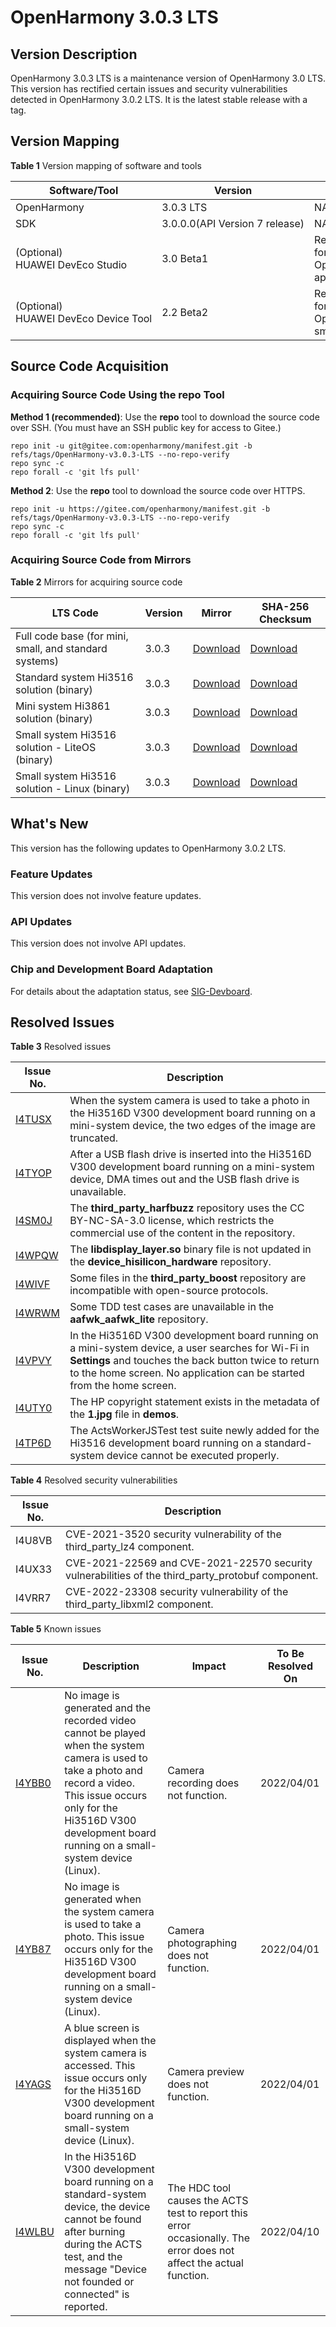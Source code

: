 # OpenHarmony 3.0.3 LTS


## Version Description

OpenHarmony 3.0.3 LTS is a maintenance version of OpenHarmony 3.0 LTS. This version has rectified certain issues and security vulnerabilities detected in OpenHarmony 3.0.2 LTS. It is the latest stable release with a tag.


## Version Mapping

  **Table 1** Version mapping of software and tools

| Software/Tool| Version| Remarks| 
| -------- | -------- | -------- |
| OpenHarmony | 3.0.3&nbsp;LTS | NA | 
| SDK | 3.0.0.0(API&nbsp;Version&nbsp;7&nbsp;release) | NA | 
| (Optional) HUAWEI&nbsp;DevEco&nbsp;Studio| 3.0&nbsp;Beta1 | Recommended for developing OpenHarmony applications| 
| (Optional) HUAWEI&nbsp;DevEco&nbsp;Device&nbsp;Tool| 2.2&nbsp;Beta2 | Recommended for developing OpenHarmony smart devices| 


## Source Code Acquisition


### Acquiring Source Code Using the repo Tool

**Method 1 (recommended)**: Use the **repo** tool to download the source code over SSH. (You must have an SSH public key for access to Gitee.)

  
```
repo init -u git@gitee.com:openharmony/manifest.git -b refs/tags/OpenHarmony-v3.0.3-LTS --no-repo-verify
repo sync -c
repo forall -c 'git lfs pull'
```

**Method 2**: Use the **repo** tool to download the source code over HTTPS.

  
```
repo init -u https://gitee.com/openharmony/manifest.git -b refs/tags/OpenHarmony-v3.0.3-LTS --no-repo-verify
repo sync -c
repo forall -c 'git lfs pull'
```


### Acquiring Source Code from Mirrors

  **Table 2** Mirrors for acquiring source code

| LTS Code| Version| Mirror| SHA-256 Checksum| 
| -------- | -------- | -------- | -------- |
| Full code base (for mini, small, and standard systems)| 3.0.3 | [Download](https://repo.huaweicloud.com/harmonyos/os/3.0.3/code-v3.0.3-LTS.tar.gz)| [Download](https://repo.huaweicloud.com/harmonyos/os/3.0.3/code-v3.0.3-LTS.tar.gz.sha256)| 
| Standard system Hi3516 solution (binary)| 3.0.3 | [Download](https://repo.huaweicloud.com/harmonyos/os/3.0.3/standard.tar.gz) | [Download](https://repo.huaweicloud.com/harmonyos/os/3.0.3/standard.tar.gz.sha256) | 
| Mini system Hi3861 solution (binary)| 3.0.3 | [Download](https://repo.huaweicloud.com/harmonyos/os/3.0.3/hispark_pegasus.tar.gz) | [Download](https://repo.huaweicloud.com/harmonyos/os/3.0.3/hispark_pegasus.tar.gz.sha256) | 
| Small system Hi3516 solution - LiteOS (binary)| 3.0.3 | [Download](https://repo.huaweicloud.com/harmonyos/os/3.0.3/hispark_taurus.tar.gz) | [Download](https://repo.huaweicloud.com/harmonyos/os/3.0.3/hispark_taurus.tar.gz.sha256) | 
| Small system Hi3516 solution - Linux (binary)| 3.0.3 | [Download](https://repo.huaweicloud.com/harmonyos/os/3.0.3/hispark_taurus_linux.tar.gz) | [Download](https://repo.huaweicloud.com/harmonyos/os/3.0.3/hispark_taurus_linux.tar.gz.sha256) | 


## What's New

This version has the following updates to OpenHarmony 3.0.2 LTS.


### Feature Updates

This version does not involve feature updates.


### API Updates

This version does not involve API updates.


### Chip and Development Board Adaptation

For details about the adaptation status, see [SIG-Devboard](https://gitee.com/openharmony/community/blob/master/sig/sig-devboard/sig_devboard.md).


## Resolved Issues

  **Table 3** Resolved issues

| Issue No.| Description| 
| -------- | -------- |
| [I4TUSX](https://gitee.com/openharmony/multimedia_camera_lite/issues/I4TUSX) | When the system camera is used to take a photo in the Hi3516D V300 development board running on a mini-system device, the two edges of the image are truncated.| 
| [I4TYOP](https://gitee.com/openharmony/drivers_peripheral/issues/I4TYOP) | After a USB flash drive is inserted into the Hi3516D V300 development board running on a mini-system device, DMA times out and the USB flash drive is unavailable.| 
| [I4SM0J](https://gitee.com/openharmony/third_party_harfbuzz/issues/I4SM0J) | The **third_party_harfbuzz** repository uses the CC BY-NC-SA-3.0 license, which restricts the commercial use of the content in the repository.| 
| [I4WPQW](https://gitee.com/openharmony/device_hisilicon_hardware/issues/I4WPQW) | The **libdisplay_layer.so** binary file is not updated in the **device_hisilicon_hardware** repository.| 
| [I4WIVF](https://gitee.com/openharmony/third_party_boost/issues/I4WIVF) | Some files in the **third_party_boost** repository are incompatible with open-source protocols.| 
| [I4WRWM](https://gitee.com/openharmony/aafwk_aafwk_lite/issues/I4WRWM) | Some TDD test cases are unavailable in the **aafwk_aafwk_lite** repository.| 
| [I4VPVY](https://gitee.com/openharmony/applications_sample_camera/issues/I4VPVY) | In the Hi3516D V300 development board running on a mini-system device, a user searches for Wi-Fi in **Settings** and touches the back button twice to return to the home screen. No application can be started from the home screen.| 
| [I4UTY0](https://gitee.com/openharmony/applications_photos/issues/I4UTY0) | The HP copyright statement exists in the metadata of the **1.jpg** file in **demos**.| 
| [I4TP6D](https://gitee.com/openharmony/xts_acts/issues/I4TP6D) | The ActsWorkerJSTest test suite newly added for the Hi3516 development board running on a standard-system device cannot be executed properly.| 

  **Table 4** Resolved security vulnerabilities

| Issue No.| Description| 
| -------- | -------- |
| I4U8VB | CVE-2021-3520 security vulnerability of the third_party_lz4 component.| 
| I4UX33 | CVE-2021-22569 and CVE-2021-22570 security vulnerabilities of the third_party_protobuf component.| 
| I4VRR7 | CVE-2022-23308 security vulnerability of the third_party_libxml2 component.| 


  **Table 5** Known issues

| Issue No.| Description| Impact| To Be Resolved On| 
| -------- | -------- | -------- | -------- |
| [I4YBB0](https://gitee.com/openharmony/multimedia_camera_lite/issues/I4YBB0) | No image is generated and the recorded video cannot be played when the system camera is used to take a photo and record a video. This issue occurs only for the Hi3516D V300 development board running on a small-system device (Linux).| Camera recording does not function.| 2022/04/01 | 
| [I4YB87](https://gitee.com/openharmony/multimedia_camera_lite/issues/I4YB87) | No image is generated when the system camera is used to take a photo. This issue occurs only for the Hi3516D V300 development board running on a small-system device (Linux).| Camera photographing does not function.| 2022/04/01 | 
| [I4YAGS](https://gitee.com/openharmony/multimedia_camera_lite/issues/I4YAGS?from=project-issue) | A blue screen is displayed when the system camera is accessed. This issue occurs only for the Hi3516D V300 development board running on a small-system device (Linux).| Camera preview does not function.| 2022/04/01 | 
| [I4WLBU](https://gitee.com/openharmony/developtools_hdc_standard/issues/I4WLBU?from=project-issue) | In the Hi3516D V300 development board running on a standard-system device, the device cannot be found after burning during the ACTS test, and the message "Device not founded or connected" is reported.| The HDC tool causes the ACTS test to report this error occasionally. The error does not affect the actual function.| 2022/04/10 | 
